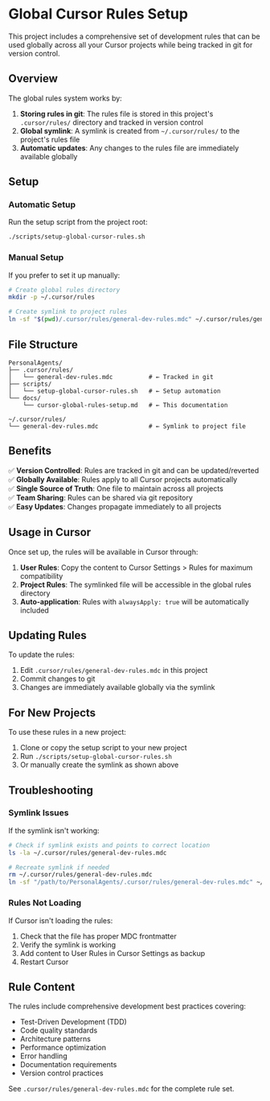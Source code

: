 # Global Cursor Rules Setup

This project includes a comprehensive set of development rules that can be used globally across all your Cursor projects while being tracked in git for version control.

## Overview

The global rules system works by:
1. **Storing rules in git**: The rules file is stored in this project's `.cursor/rules/` directory and tracked in version control
2. **Global symlink**: A symlink is created from `~/.cursor/rules/` to the project's rules file
3. **Automatic updates**: Any changes to the rules file are immediately available globally

## Setup

### Automatic Setup
Run the setup script from the project root:
```bash
./scripts/setup-global-cursor-rules.sh
```

### Manual Setup
If you prefer to set it up manually:
```bash
# Create global rules directory
mkdir -p ~/.cursor/rules

# Create symlink to project rules
ln -sf "$(pwd)/.cursor/rules/general-dev-rules.mdc" ~/.cursor/rules/general-dev-rules.mdc
```

## File Structure

```
PersonalAgents/
├── .cursor/rules/
│   └── general-dev-rules.mdc          # ← Tracked in git
├── scripts/
│   └── setup-global-cursor-rules.sh   # ← Setup automation
└── docs/
    └── cursor-global-rules-setup.md   # ← This documentation

~/.cursor/rules/
└── general-dev-rules.mdc              # ← Symlink to project file
```

## Benefits

✅ **Version Controlled**: Rules are tracked in git and can be updated/reverted  
✅ **Globally Available**: Rules apply to all Cursor projects automatically  
✅ **Single Source of Truth**: One file to maintain across all projects  
✅ **Team Sharing**: Rules can be shared via git repository  
✅ **Easy Updates**: Changes propagate immediately to all projects  

## Usage in Cursor

Once set up, the rules will be available in Cursor through:

1. **User Rules**: Copy the content to Cursor Settings > Rules for maximum compatibility
2. **Project Rules**: The symlinked file will be accessible in the global rules directory
3. **Auto-application**: Rules with `alwaysApply: true` will be automatically included

## Updating Rules

To update the rules:
1. Edit `.cursor/rules/general-dev-rules.mdc` in this project
2. Commit changes to git
3. Changes are immediately available globally via the symlink

## For New Projects

To use these rules in a new project:
1. Clone or copy the setup script to your new project
2. Run `./scripts/setup-global-cursor-rules.sh`
3. Or manually create the symlink as shown above

## Troubleshooting

### Symlink Issues
If the symlink isn't working:
```bash
# Check if symlink exists and points to correct location
ls -la ~/.cursor/rules/general-dev-rules.mdc

# Recreate symlink if needed
rm ~/.cursor/rules/general-dev-rules.mdc
ln -sf "/path/to/PersonalAgents/.cursor/rules/general-dev-rules.mdc" ~/.cursor/rules/general-dev-rules.mdc
```

### Rules Not Loading
If Cursor isn't loading the rules:
1. Check that the file has proper MDC frontmatter
2. Verify the symlink is working
3. Add content to User Rules in Cursor Settings as backup
4. Restart Cursor

## Rule Content

The rules include comprehensive development best practices covering:
- Test-Driven Development (TDD)
- Code quality standards
- Architecture patterns
- Performance optimization
- Error handling
- Documentation requirements
- Version control practices

See `.cursor/rules/general-dev-rules.mdc` for the complete rule set. 
